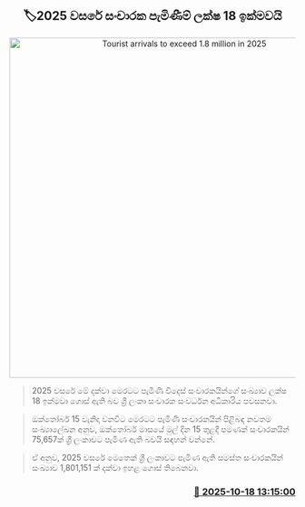 <p align='center'><b><h2 align='center' title='Tourist arrivals to exceed 1.8 million in 2025'>🏷2025 වසරේ සංචාරක පැමිණීම් ලක්ෂ 18 ඉක්මවයි</h2></b></p>
<p align='center'><img src='https://helakuru.sgp1.cdn.digitaloceanspaces.com/esana/images/lib/tourists-airport.jpg' width='600' alt='Tourist arrivals to exceed 1.8 million in 2025'></p>

> 2025 වසරේ මේ දක්වා මෙරටට පැමිණි විදෙස් සංචාරකයින්ගේ සංඛ්‍යාව ලක්ෂ 18 ඉක්මවා ගොස් ඇති බව ශ්‍රී ලංකා සංචාරක සංවර්ධන අධිකාරිය පවසනවා.

> ඔක්තෝබර් 15 වැනිදා වනවිට මෙරටට පැමිණි සංචාරකයින් පිළිබඳ නවතම සංඛ්‍යාලේඛන අනුව, ඔක්තෝබර් මාසයේ මුල් දින 15 තුළදී පමණක් සංචාරකයින් 75,657ක් ශ්‍රී ලංකාවට පැමිණ ඇති බවයි සඳහන් වන්නේ.

> ඒ අනුව, 2025 වසරේ මෙතෙක් ශ්‍රී ලංකාවට පැමිණ ඇති සමස්ත සංචාරකයින් සංඛ්‍යාව 1,801,151 ක් දක්වා ඉහළ ගොස් තිබෙනවා.



<h3 align='right'><a href='https://www.helakuru.lk/esana/p/114566/'>📅 2025-10-18 13:15:00</a></h3>
